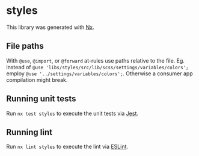 # styles

This library was generated with [Nx](https://nx.dev).

## File paths

With `@use`, `@import`, or `@forward` at-rules use paths relative to the file. Eg. instead of `@use 'libs/styles/src/lib/scss/settings/variables/colors';` employ `@use '../settings/variables/colors';`. Otherwise a consumer app compilation might break.

## Running unit tests

Run `nx test styles` to execute the unit tests via [Jest](https://jestjs.io).

## Running lint

Run `nx lint styles` to execute the lint via [ESLint](https://eslint.org/).
